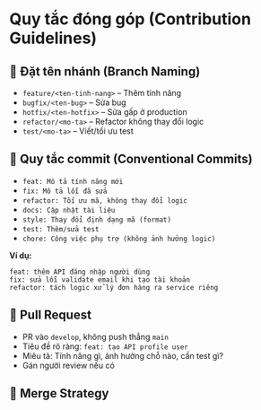 # Quy tắc đóng góp (Contribution Guidelines)

## 📂 Đặt tên nhánh (Branch Naming)
- `feature/<ten-tinh-nang>` – Thêm tính năng
- `bugfix/<ten-bug>` – Sửa bug
- `hotfix/<ten-hotfix>` – Sửa gấp ở production
- `refactor/<mo-ta>` – Refactor không thay đổi logic
- `test/<mo-ta>` – Viết/tối ưu test

## 📝 Quy tắc commit (Conventional Commits)
- `feat: Mô tả tính năng mới`
- `fix: Mô tả lỗi đã sửa`
- `refactor: Tối ưu mã, không thay đổi logic`
- `docs: Cập nhật tài liệu`
- `style: Thay đổi định dạng mã (format)`
- `test: Thêm/sửa test`
- `chore: Công việc phụ trợ (không ảnh hưởng logic)`

**Ví dụ:**
```
feat: thêm API đăng nhập người dùng
fix: sửa lỗi validate email khi tạo tài khoản
refactor: tách logic xử lý đơn hàng ra service riêng
```

## 🚀 Pull Request
- PR vào `develop`, không push thẳng `main`
- Tiêu đề rõ ràng: `feat: tạo API profile user`
- Miêu tả: Tính năng gì, ảnh hưởng chỗ nào, cần test gì?
- Gán người review nếu có

## 🔀 Merge Strategy